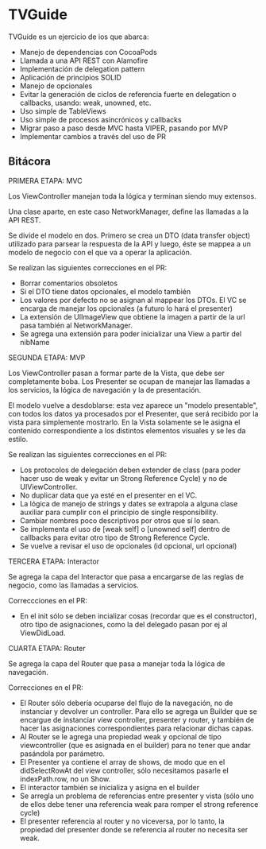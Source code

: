 # TVGuide

TVGuide es un ejercicio de ios que abarca:

- Manejo de dependencias con CocoaPods
- Llamada a una API REST con Alamofire
- Implementación de delegation pattern
- Aplicación de principios SOLID
- Manejo de opcionales
- Evitar la generación de ciclos de referencia fuerte en delegation o callbacks, usando: weak, unowned, etc.
- Uso simple de TableViews
- Uso simple de procesos asincrónicos y callbacks
- Migrar paso a paso desde MVC hasta VIPER, pasando por MVP
- Implementar cambios a través del uso de PR

## Bitácora

PRIMERA ETAPA: MVC

Los ViewController manejan toda la lógica y terminan siendo muy extensos. 

Una clase aparte, en este caso NetworkManager, define las llamadas a la API REST.

Se divide el modelo en dos. Primero se crea un DTO (data transfer object) utilizado para parsear la respuesta de la API y luego, éste se mappea a un modelo de negocio con el que va a operar la aplicación. 

Se realizan las siguientes correcciones en el PR:
- Borrar comentarios obsoletos
- Si el DTO tiene datos opcionales, el modelo también
- Los valores por defecto no se asignan al mappear los DTOs. El VC se encarga de manejar los opcionales (a futuro lo hará el presenter)
- La extensión de UIImageView que obtiene la imagen a partir de la url pasa también al NetworkManager.
- Se agrega una extensión para poder inicializar una View a partir del nibName


SEGUNDA ETAPA: MVP

Los ViewController pasan a formar parte de la Vista, que debe ser completamente boba. Los Presenter se ocupan de manejar las llamadas a los servicios, la lógica de navegación y la de presentación.

El modelo vuelve a desdoblarse: esta vez aparece un "modelo presentable", con todos los datos ya procesados por el Presenter, que será recibido por la vista para simplemente mostrarlo. En la Vista solamente se le asigna el contenido correspondiente a los distintos elementos visuales y se les da estilo.

Se realizan las siguientes correcciones en el PR:
- Los protocolos de delegación deben extender de class (para poder hacer uso de weak y evitar un Strong Reference Cycle) y no de UIViewController.
- No duplicar data que ya esté en el presenter en el VC. 
- La lógica de manejo de strings y dates se extrapola a alguna clase auxiliar para cumplir con el principio de single responsibility.
- Cambiar nombres poco descriptivos por otros que sí lo sean.
- Se implementa el uso de [weak self] o [unowned self] dentro de callbacks para evitar otro tipo de Strong Reference Cycle.
- Se vuelve a revisar el uso de opcionales (id opcional, url opcional)

TERCERA ETAPA: Interactor

Se agrega la capa del Interactor que pasa a encargarse de las reglas de negocio, como las llamadas a servicios.

Correccciones en el PR: 
- En el init sólo se deben incializar cosas (recordar que es el constructor), otro tipo de asignaciones, como la del delegado pasan por ej al ViewDidLoad.

CUARTA ETAPA: Router

Se agrega la capa del Router que pasa a manejar toda la lógica de navegación.

Correcciones en el PR:
- El Router sólo debería ocuparse del flujo de la navegación, no de instanciar y devolver un controller. Para ello se agrega un Builder que se encargue de instanciar view controller, presenter y router, y  también de hacer las asignaciones correspondientes para relacionar dichas capas.
- Al Router se le agrega una propiedad weak y opcional de tipo viewcontroller (que es asignada en el builder) para no tener que andar pasándola por parámetro.
- El Presenter ya contiene el array de shows, de modo que en el didSelectRowAt del view controller, sólo necesitamos pasarle el indexPath.row, no un Show.
- El interactor también se inicializa y asigna en el builder
- Se arregla un problema de referencias entre presenter y vista (sólo uno de ellos debe tener una referencia weak para romper el strong reference cycle)
- El presenter referencia al router y no viceversa, por lo tanto, la propiedad del presenter donde se referencia al router no necesita ser weak.